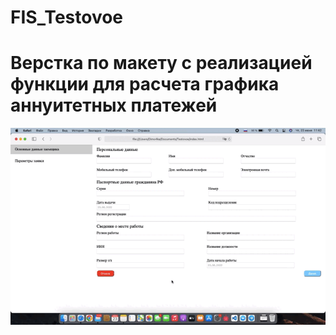 # FIS_Testovoe
# Верстка по макету с реализацией функции для расчета графика аннуитетных платежей 

![Image](https://github.com/anikeevgit/FIS_testovoe/blob/master/testovoe.gif)

